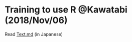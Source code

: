 # Training to use R @Kawatabi (2018/Nov/06)  

Read [Text.md](https://github.com/blukaniro/TrainingR181106/blob/master/Text.md) (in Japanese)  
